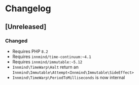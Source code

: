 # Changelog

## [Unreleased]

### Changed

- Requires PHP `8.2`
- Requires `innmind/time-continuum:~4.1`
- Requires `innmind/immutable:~5.12`
- `Innmind\TimeWarp\Halt` return an `Innmind\Immutable\Attempt<Innmind\Immutable\SideEffect>`
- `Innmind\TimeWarp\PeriodToMilliseconds` is now internal
